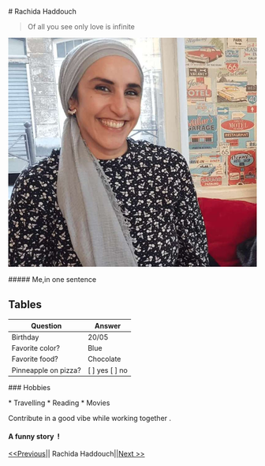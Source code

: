 # Rachida Haddouch

> Of all you see only love is infinite

![ME](https://raw.githubusercontent.com/Sanamanel/markdown-challenge/master/profil.jpg)

##### Me,in one sentence

## Tables

| Question             | Answer         |
| -------------------- | -------------- |
| Birthday             | 20/05          |
| Favorite color?      | Blue           |
| Favorite food?       | Chocolate      |
| Pinneapple on pizza? | [ ] yes [ ] no |

### Hobbies

* Travelling
* Reading
\* Movies

Contribute in a good vibe while working together .

#### A funny story  !

[<<Previous](http://)|| Rachida Haddouch||[Next >>](http://)
